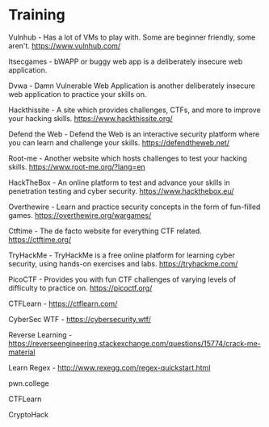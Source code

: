 # Training

Vulnhub - Has a lot of VMs to play with. Some are beginner friendly, some aren't. https://www.vulnhub.com/

Itsecgames - bWAPP or buggy web app is a deliberately insecure web application.

Dvwa - Damn Vulnerable Web Application is another deliberately insecure web application to practice your skills on.

Hackthissite - A site which provides challenges, CTFs, and more to improve your hacking skills. https://www.hackthissite.org/

Defend the Web - Defend the Web is an interactive security platform where you can learn and challenge your skills. https://defendtheweb.net/

Root-me - Another website which hosts challenges to test your hacking skills. https://www.root-me.org/?lang=en

HackTheBox - An online platform to test and advance your skills in penetration testing and cyber security. https://www.hackthebox.eu/

Overthewire - Learn and practice security concepts in the form of fun-filled games. https://overthewire.org/wargames/

Ctftime - The de facto website for everything CTF related. https://ctftime.org/

TryHackMe - TryHackMe is a free online platform for learning cyber security, using hands-on exercises and labs. https://tryhackme.com/

PicoCTF - Provides you with fun CTF challenges of varying levels of difficulty to practice on. https://picoctf.org/

CTFLearn - https://ctflearn.com/

CyberSec WTF - https://cybersecurity.wtf/

Reverse Learning - https://reverseengineering.stackexchange.com/questions/15774/crack-me-material

Learn Regex - http://www.rexegg.com/regex-quickstart.html

pwn.college

CTFLearn

CryptoHack
